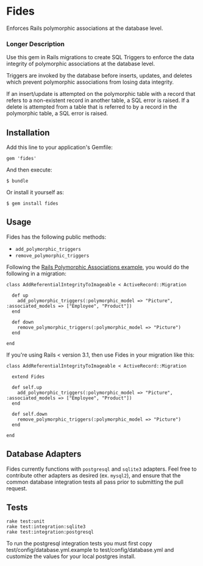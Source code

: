# Fides

Enforces Rails polymorphic associations at the database level.

### Longer Description

Use this gem in Rails migrations to create SQL Triggers to enforce the data integrity of polymorphic associations at the 
database level.

Triggers are invoked by the database before inserts, updates, and deletes which prevent polymorphic associations from 
losing data integrity.

If an insert/update is attempted on the polymorphic table with a record that refers to a non-existent 
record in another table, a SQL error is raised. If a delete is attempted from a table that is 
referred to by a record in the polymorphic table, a SQL error is raised.

## Installation

Add this line to your application's Gemfile:

    gem 'fides'

And then execute:

    $ bundle

Or install it yourself as:

    $ gem install fides

## Usage

Fides has the following public methods:

- `add_polymorphic_triggers`
- `remove_polymorphic_triggers`

Following the [Rails Polymorphic Associations example](http://guides.rubyonrails.org/association_basics.html#polymorphic-associations),
you would do the following in a migration:

    class AddReferentialIntegrityToImageable < ActiveRecord::Migration

      def up
        add_polymorphic_triggers(:polymorphic_model => "Picture", :associated_models => ["Employee", "Product"])
      end

      def down
        remove_polymorphic_triggers(:polymorphic_model => "Picture")
      end
    
    end

If you're using Rails < version 3.1, then use Fides in your migration like this:

    class AddReferentialIntegrityToImageable < ActiveRecord::Migration

      extend Fides

      def self.up
        add_polymorphic_triggers(:polymorphic_model => "Picture", :associated_models => ["Employee", "Product"])
      end

      def self.down
        remove_polymorphic_triggers(:polymorphic_model => "Picture")
      end
    
    end

## Database Adapters

Fides currently functions with `postgresql` and `sqlite3` adapters. Feel free to contribute other adapters as desired 
(ex. `mysql2`), and ensure that the common database integration tests all pass prior to submitting the pull request.

## Tests

    rake test:unit
    rake test:integration:sqlite3
    rake test:integration:postgresql

To run the postgresql integration tests you must first copy test/config/database.yml.example to test/config/database.yml
and customize the values for your local postgres install.
    
